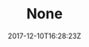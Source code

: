 ---
title: 'None'
draft: false
path: 05-the-caribbiean/_NIC1174.JPG
description: ''
date: 2017-12-10T16:28:23Z
location: None
size: 6000x4000
catergory: the-caribbiean
--- 